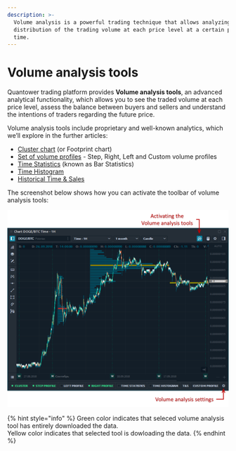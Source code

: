 ```yaml
---
description: >-
  Volume analysis is a powerful trading technique that allows analyzing the
  distribution of the trading volume at each price level at a certain period of
  time.
---
```


# Volume analysis tools

Quantower trading platform provides **Volume analysis tools**, an advanced analytical functionality, which allows you to see the traded volume at each price level, assess the balance between buyers and sellers and understand the intentions of traders regarding the future price.

Volume analysis tools include proprietary and well-known analytics, which we’ll explore in the further articles:

* [Cluster chart](https://help.quantower.com/analytics-panels/chart/volume-analysis-tools/cluster-chart) \(or Footprint chart\)
* [Set of volume profiles](https://help.quantower.com/analytics-panels/chart/volume-analysis-tools/volume-profiles) - Step, Right, Left and Custom volume profiles
* [Time Statistics](https://help.quantower.com/analytics-panels/chart/volume-analysis-tools/time-statistics) \(known as Bar Statistics\)
* [Time Histogram](https://help.quantower.com/analytics-panels/chart/volume-analysis-tools/time-histogram)
* [Historical Time & Sales](https://help.quantower.com/analytics-panels/chart/volume-analysis-tools/historical-time-and-sales)

 The screenshot below shows how you can activate the toolbar of volume analysis tools:

![](../../../.gitbook/assets/volume-analysis-tools-general.png)

{% hint style="info" %}
Green color indicates that seleced volume analysis tool has entirely downloaded the data.   
Yellow color indicates that selected tool is dowloading the data.
{% endhint %}

  


